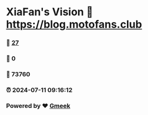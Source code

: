 # XiaFan's Vision :link: https://blog.motofans.club 
### :page_facing_up: [27](https://blog.motofans.club/tag.html) 
### :speech_balloon: 0 
### :hibiscus: 73760 
### :alarm_clock: 2024-07-11 09:16:12 
### Powered by :heart: [Gmeek](https://github.com/Meekdai/Gmeek)
